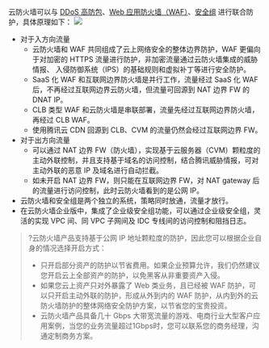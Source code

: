 
云防火墙可以与 [DDoS 高防包](https://cloud.tencent.com/document/product/1021)、[Web 应用防火墙（WAF）](https://cloud.tencent.com/document/product/627)、[安全组](https://cloud.tencent.com/document/product/213/12452) 进行联合防护，具体原理如下：
![](https://main.qcloudimg.com/raw/36962d31315452ca44ca18dd30e82d6d.png)
- 对于入方向流量
     - 云防火墙和 WAF 共同组成了云上网络安全的整体边界防护，WAF 更偏向于对加密的 HTTPS 流量进行防护，非加密流量通过云防火墙集成的威胁情报、 入侵防御系统（IPS）的基础规则和虚拟补丁等进行安全防护。
     - SaaS 化 WAF 和互联网边界防火墙是并行工作，流量经过 SaaS 化 WAF 后，不再经过互联网边界云防火墙，但流量可回源到 NAT 边界 FW 的 DNAT IP。
     - CLB 类型 WAF 和云防火墙是串联部署，流量先经过互联网边界防火墙，再经过 CLB WAF。
     - 使用腾讯云 CDN 回源到 CLB、CVM 的流量仍然会经过互联网边界 FW。
- 对于出方向流量
    - 可以通过 NAT 边界 FW（防火墙），实现基于云服务器（CVM）颗粒度的主动外联控制，并且支持基于域名的访问控制，结合腾讯威胁情报，可对主动外联的恶意 IP 及域名进行自动拦截。
    - 如未开启 NAT 边界 FW，则只能在互联网边界 FW，对 NAT gateway 后的流量进行访问控制，此时云防火墙看到的是公网 IP。
- 云防火墙和安全组是两个独立的系统，策略同时放通，流量才放行。
- 在云防火墙企业版中，集成了企业级安全组功能，可以通过企业级安全组，灵活的实现 VPC 间、同 VPC 子网间及 IDC 专线间的访问控制和阻挡日志。

>?云防火墙产品支持基于公网 IP 地址颗粒度的防护，因此您可以根据企业自身的情况选择开启方式：
>- 只开启部分资产的防护以节省费用。如果企业预算允许，我们仍然建议您开启云上全部资产的防护，以免黑客从非重要资产入侵。
>- 如果您云上资产只对外暴露了 Web 类业务，且已经被 WAF 防护，可以只开启主动外联的防护，形成从外到内的 WAF 防护，从内到外的云防火墙防护的整体网络安全防护方案，以节省您的宝贵投资。
>- 云防火墙产品具备几十 Gbps 大带宽流量的游戏、电商行业大型客户应用案例，当您的业务流量超过1Gbps时，您可以联系您的商务经理，沟通定制商务方案。

